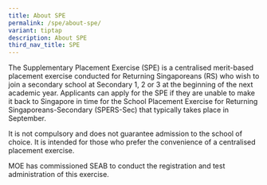 ```yaml
---
title: About SPE
permalink: /spe/about-spe/
variant: tiptap
description: About SPE
third_nav_title: SPE
---
```

<p>The Supplementary Placement Exercise (SPE) is a centralised merit-based
placement exercise conducted for Returning Singaporeans (RS) who wish to
join a secondary school at Secondary 1, 2 or 3 at the beginning of the
next academic year. Applicants can apply for the SPE if they are unable
to make it back to Singapore in time for the School Placement Exercise
for Returning Singaporeans-Secondary (SPERS-Sec) that typically takes place
in September.</p>
<p>It is not compulsory and does not guarantee admission to the school of
choice. It is intended for those who prefer the convenience of a centralised
placement exercise.</p>
<p>MOE has commissioned SEAB to conduct the registration and test administration
of this exercise.</p>
